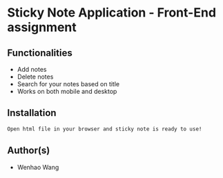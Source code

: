 # Sticky Note Application - Front-End assignment

## Functionalities
- Add notes
- Delete notes
- Search for your notes based on title
- Works on both mobile and desktop

## Installation
```bash
Open html file in your browser and sticky note is ready to use!
```

## Author(s)
- Wenhao Wang
